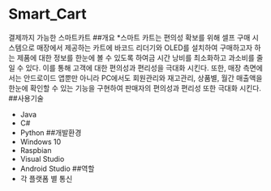 # Smart_Cart
결제까지 가능한 스마트카트
##개요
*스마트 카트는 편의성 확보를 위해 셀프 구매 시스템으로 매장에서 제공하는 카트에 바코드 리더기와 OLED를 설치하여 구매하고자 하는 제품에 대한 정보를 한눈에 볼 수 있도록 하여금 시간 낭비를 최소화하고 과소비를 줄일 수 있다. 이를 통해 고객에 대한 편의성과 편리성을 극대화 시킨다. 또한, 매장 측면에서는 안드로이드 앱뿐만 아니라 PC에서도 회원관리와 재고관리, 상품별, 월간 매출액을 한눈에 확인할 수 있는 기능을 구현하여 판매자의 편의성과 편리성 또한 극대화 시킨다.
##사용기술
* Java
* C#
* Python
##개발환경
* Windows 10
* Raspbian
* Visual Studio
* Android Studio
##역할
* 각 플랫폼 별 통신

